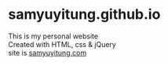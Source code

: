 # samyuyitung.github.io
This is my personal website  
Created with HTML, css & jQuery  
site is <a href="http://samyuyitung.com">samyuyitung.com</a>
